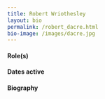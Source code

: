 ```yaml
---
title: Robert Wriothesley
layout: bio
permalink: /robert_dacre.html
bio-image: /images/dacre.jpg
---
```


#### Role(s)

#### Dates active

#### Biography